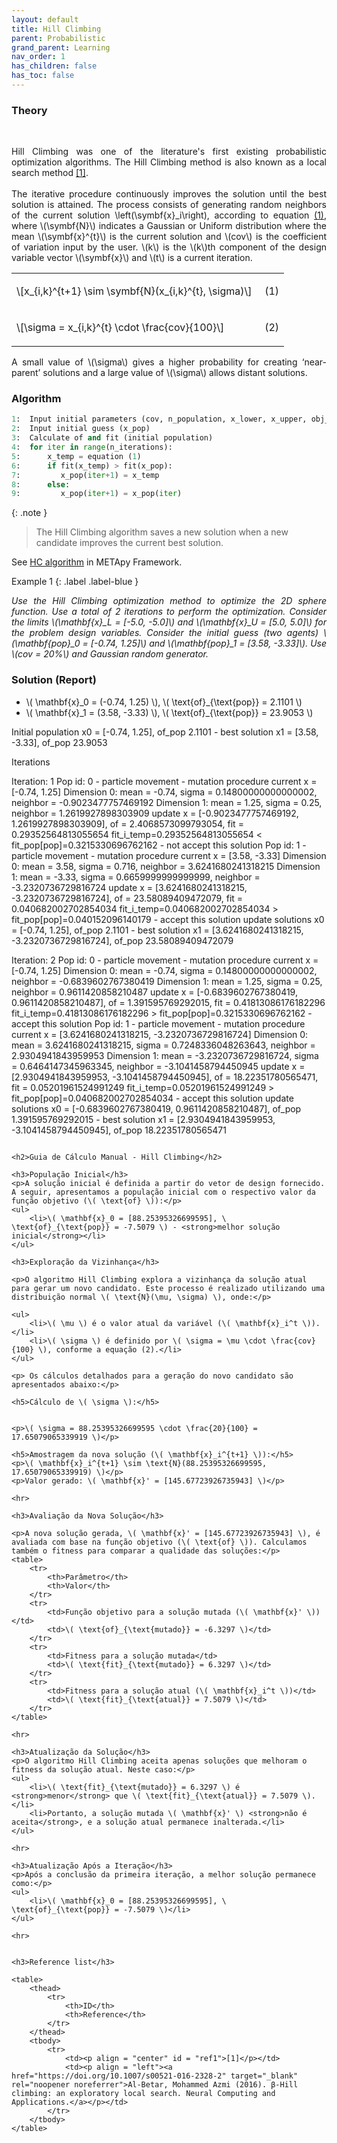 ```yaml
---
layout: default
title: Hill Climbing
parent: Probabilistic
grand_parent: Learning
nav_order: 1
has_children: false
has_toc: false
---
```


<!--Don't delete ths script-->
<script src = "https://polyfill.io/v3/polyfill.min.js?features=es6"></script>
<script id = "MathJax-script" async src="https://cdn.jsdelivr.net/npm/mathjax@3/es5/tex-mml-chtml.js"></script>
<!--Don't delete ths script-->

<h3>Theory</h3>

<br>

<p align = "justify">
Hill Climbing was one of the literature's first existing probabilistic optimization algorithms. The Hill Climbing method is also known as a local search method <a href="#ref1">[1]</a>.
<br><br>
The iterative procedure continuously improves the solution until the best solution is attained. The process consists of generating random neighbors of the current solution \left(\symbf{x}_i\right), according to equation <a href="#eq1">(1)</a>, where \(\symbf{N}\) indicates a Gaussian or Uniform distribution where the mean \(\symbf{x}^{t}\) is the current solution and \(cov\) is the coefficient of variation input by the user. \(k\) is the \(k\)th component of the design variable vector \(\symbf{x}\) and \(t\) is a current iteration.
</p>

<table border = "0" style = "width:100%">
    <tr>
        <td style="width: 90%;">\[x_{i,k}^{t+1} \sim \symbf{N}(x_{i,k}^{t}, \sigma)\]</td>
        <td style="width: 10%;"><p align = "right" id = "eq1">(1)</p></td>
    </tr>
    <tr>
        <td style="width: 90%;">\[\sigma = x_{i,k}^{t} \cdot \frac{cov}{100}\]</td>
        <td style="width: 10%;"><p align = "right" id = "eq2">(2)</p></td>
    </tr>
</table>

<p align = "justify">
A small value of \(\sigma\) gives a higher probability for creating ‘near-parent’ solutions and a large value of \(\sigma\) allows distant solutions.
</p>

<h3>Algorithm</h3>

```python
1:  Input initial parameters (cov, n_population, x_lower, x_upper, obj_function, n_dimensions)
2:  Input initial guess (x_pop)
3:  Calculate of and fit (initial population)
4:  for iter in range(n_iterations):
5:      x_temp = equation (1)
6:      if fit(x_temp) > fit(x_pop):
7:         x_pop(iter+1) = x_temp
8:      else:
9:         x_pop(iter+1) = x_pop(iter)
```

{: .note }
> The Hill Climbing algorithm saves a new solution when a new candidate improves the current best solution.

<p align = "justify">
See <a href="https://wmpjrufg.github.io/METAPY/FRA_SA_HILL.html" target="_blank">HC algorithm</a> in METApy Framework.
</p>

Example 1
{: .label .label-blue }

<p align = "justify">
  <i>
      Use the Hill Climbing optimization method to optimize the 2D sphere function. Use a total of 2 iterations to perform the optimization. Consider the limits \(\mathbf{x}_L = [-5.0, -5.0]\) and \(\mathbf{x}_U = [5.0, 5.0]\) for the problem design variables. Consider the initial guess (two agents) \(\mathbf{pop}_0 = [-0.74, 1.25]\) and \(\mathbf{pop}_1 = [3.58, -3.33]\). Use \(cov = 20%\) and Gaussian random generator.
  </i>
</p>


<h3>Solution (Report)</h3>
<ul>
  <li>\( \mathbf{x}_0 = (-0.74, 1.25) \), \( \text{of}_{\text{pop}} = 2.1101 \)</li>
  <li>\( \mathbf{x}_1 = (3.58, -3.33) \), \( \text{of}_{\text{pop}} = 23.9053 \)</li>
</ul>


Initial population
x0 = [-0.74, 1.25], of_pop 2.1101 - best solution
x1 = [3.58, -3.33], of_pop 23.9053 

Iterations

Iteration: 1
Pop id: 0 - particle movement - mutation procedure
    current x = [-0.74, 1.25]
    Dimension 0: mean = -0.74, sigma = 0.14800000000000002, neighbor = -0.9023477757469192
    Dimension 1: mean = 1.25, sigma = 0.25, neighbor = 1.2619927898303909
    update x = [-0.9023477757469192, 1.2619927898303909], of = 2.4068573099793054, fit = 0.29352564813055654
    fit_i_temp=0.29352564813055654 < fit_pop[pop]=0.3215330696762162 - not accept this solution
Pop id: 1 - particle movement - mutation procedure
    current x = [3.58, -3.33]
    Dimension 0: mean = 3.58, sigma = 0.716, neighbor = 3.6241680241318215
    Dimension 1: mean = -3.33, sigma = 0.6659999999999999, neighbor = -3.2320736729816724
    update x = [3.6241680241318215, -3.2320736729816724], of = 23.58089409472079, fit = 0.040682002702854034
    fit_i_temp=0.040682002702854034 > fit_pop[pop]=0.040152096140179 - accept this solution
update solutions
x0 = [-0.74, 1.25], of_pop 2.1101 - best solution
x1 = [3.6241680241318215, -3.2320736729816724], of_pop 23.58089409472079  

Iteration: 2
Pop id: 0 - particle movement - mutation procedure
    current x = [-0.74, 1.25]
    Dimension 0: mean = -0.74, sigma = 0.14800000000000002, neighbor = -0.6839602767380419
    Dimension 1: mean = 1.25, sigma = 0.25, neighbor = 0.9611420858210487
    update x = [-0.6839602767380419, 0.9611420858210487], of = 1.391595769292015, fit = 0.41813086176182296
    fit_i_temp=0.41813086176182296 > fit_pop[pop]=0.3215330696762162 - accept this solution
Pop id: 1 - particle movement - mutation procedure
    current x = [3.6241680241318215, -3.2320736729816724]
    Dimension 0: mean = 3.6241680241318215, sigma = 0.7248336048263643, neighbor = 2.9304941843959953
    Dimension 1: mean = -3.2320736729816724, sigma = 0.6464147345963345, neighbor = -3.1041458794450945
    update x = [2.9304941843959953, -3.1041458794450945], of = 18.22351780565471, fit = 0.05201961524991249
    fit_i_temp=0.05201961524991249 > fit_pop[pop]=0.040682002702854034 - accept this solution
update solutions
x0 = [-0.6839602767380419, 0.9611420858210487], of_pop 1.391595769292015 - best solution
x1 = [2.9304941843959953, -3.1041458794450945], of_pop 18.22351780565471   
```

<h2>Guia de Cálculo Manual - Hill Climbing</h2>

<h3>População Inicial</h3>
<p>A solução inicial é definida a partir do vetor de design fornecido. A seguir, apresentamos a população inicial com o respectivo valor da função objetivo (\( \text{of} \)):</p>
<ul>
    <li>\( \mathbf{x}_0 = [88.25395326699595], \ \text{of}_{\text{pop}} = -7.5079 \) - <strong>melhor solução inicial</strong></li>
</ul>

<h3>Exploração da Vizinhança</h3>

<p>O algoritmo Hill Climbing explora a vizinhança da solução atual para gerar um novo candidato. Este processo é realizado utilizando uma distribuição normal \( \text{N}(\mu, \sigma) \), onde:</p>

<ul>
    <li>\( \mu \) é o valor atual da variável (\( \mathbf{x}_i^t \)).</li>
    <li>\( \sigma \) é definido por \( \sigma = \mu \cdot \frac{cov}{100} \), conforme a equação (2).</li>
</ul>

<p> Os cálculos detalhados para a geração do novo candidato são apresentados abaixo:</p>

<h5>Cálculo de \( \sigma \):</h5>


<p>\( \sigma = 88.25395326699595 \cdot \frac{20}{100} = 17.65079065339919 \)</p>

<h5>Amostragem da nova solução (\( \mathbf{x}_i^{t+1} \)):</h5>
<p>\( \mathbf{x}_i^{t+1} \sim \text{N}(88.25395326699595, 17.65079065339919) \)</p>
<p>Valor gerado: \( \mathbf{x}' = [145.67723926735943] \)</p>

<hr>

<h3>Avaliação da Nova Solução</h3>

<p>A nova solução gerada, \( \mathbf{x}' = [145.67723926735943] \), é avaliada com base na função objetivo (\( \text{of} \)). Calculamos também o fitness para comparar a qualidade das soluções:</p>
<table>
    <tr>
        <th>Parâmetro</th>
        <th>Valor</th>
    </tr>
    <tr>
        <td>Função objetivo para a solução mutada (\( \mathbf{x}' \))</td>
        <td>\( \text{of}_{\text{mutado}} = -6.3297 \)</td>
    </tr>
    <tr>
        <td>Fitness para a solução mutada</td>
        <td>\( \text{fit}_{\text{mutado}} = 6.3297 \)</td>
    </tr>
    <tr>
        <td>Fitness para a solução atual (\( \mathbf{x}_i^t \))</td>
        <td>\( \text{fit}_{\text{atual}} = 7.5079 \)</td>
    </tr>
</table>

<hr>

<h3>Atualização da Solução</h3>
<p>O algoritmo Hill Climbing aceita apenas soluções que melhoram o fitness da solução atual. Neste caso:</p>
<ul>
    <li>\( \text{fit}_{\text{mutado}} = 6.3297 \) é <strong>menor</strong> que \( \text{fit}_{\text{atual}} = 7.5079 \).</li>
    <li>Portanto, a solução mutada \( \mathbf{x}' \) <strong>não é aceita</strong>, e a solução atual permanece inalterada.</li>
</ul>

<hr>

<h3>Atualização Após a Iteração</h3>
<p>Após a conclusão da primeira iteração, a melhor solução permanece como:</p>
<ul>
    <li>\( \mathbf{x}_0 = [88.25395326699595], \ \text{of}_{\text{pop}} = -7.5079 \)</li>
</ul>

<hr>


<h3>Reference list</h3>

<table>
    <thead>
        <tr>
            <th>ID</th>
            <th>Reference</th>
        </tr>
    </thead>
    <tbody>
        <tr>
            <td><p align = "center" id = "ref1">[1]</p></td>
            <td><p align = "left"><a href="https://doi.org/10.1007/s00521-016-2328-2" target="_blank" rel="noopener noreferrer">Al-Betar, Mohammed Azmi (2016). β-Hill climbing: an exploratory local search. Neural Computing and Applications.</a></p></td>
        </tr>
    </tbody>
</table>
